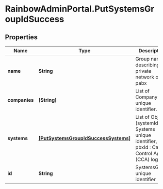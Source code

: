 # RainbowAdminPortal.PutSystemsGroupIdSuccess

## Properties

Name | Type | Description | Notes
------------ | ------------- | ------------- | -------------
**name** | **String** | Group name describing a private network of pabx | 
**companies** | **[String]** | List of Company unique identifier. | 
**systems** | [**[PutSystemsGroupIdSuccessSystems]**](PutSystemsGroupIdSuccessSystems.md) | List of Objects (systemId : Systems unique identifier, pbxId : Call Control Agent (CCA) login) | 
**id** | **String** | SystemsGroup unique identifier | 


